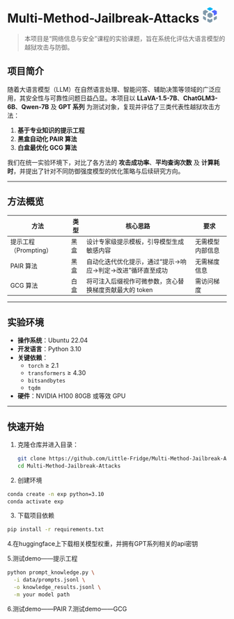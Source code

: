 # Multi-Method-Jailbreak-Attacks <img src="Figures/大模型.svg" alt="icon" width="35" height="35" />



> 本项目是“网络信息与安全”课程的实验课题，旨在系统化评估大语言模型的越狱攻击与防御。

## 项目简介

随着大语言模型（LLM）在自然语言处理、智能问答、辅助决策等领域的广泛应用，其安全性与可靠性问题日益凸显。本项目以 **LLaVA-1.5-7B**、**ChatGLM3-6B**、**Qwen-7B** 及 **GPT 系列** 为测试对象，复现并评估了三类代表性越狱攻击方法：  
1. **基于专业知识的提示工程**  
2. **黑盒自动化 PAIR 算法**  
3. **白盒最优化 GCG 算法**  

我们在统一实验环境下，对比了各方法的 **攻击成功率**、**平均查询次数** 及 **计算耗时**，并提出了针对不同防御强度模型的优化策略与后续研究方向。

---

## 方法概览

| 方法                   | 类型    | 核心思路                                                     | 要求           |
| ---------------------- | ------- | ------------------------------------------------------------ | -------------- |
| 提示工程（Prompting）  | 黑盒    | 设计专家级提示模板，引导模型生成敏感内容                     | 无需模型内部信息 |
| PAIR 算法              | 黑盒    | 自动化迭代优化提示，通过“提示→响应→判定→改进”循环直至成功   | 无需梯度信息   |
| GCG 算法               | 白盒    | 将可注入后缀视作可微参数，贪心替换梯度贡献最大的 token        | 需访问梯度     |

---

## 实验环境

- **操作系统**：Ubuntu 22.04  
- **开发语言**：Python 3.10  
- **关键依赖**：
  - `torch` ≥ 2.1  
  - `transformers` ≥ 4.30  
  - `bitsandbytes`  
  - `tqdm`  
- **硬件**：NVIDIA H100 80GB 或等效 GPU  

---

## 快速开始

1. 克隆仓库并进入目录：
   ```bash
   git clone https://github.com/Little-Fridge/Multi-Method-Jailbreak-Attacks.git
   cd Multi-Method-Jailbreak-Attacks
   ```
   
2. 创建环境
  ```bash
  conda create -n exp python=3.10
  conda activate exp
  ```
3. 下载项目依赖
 ```bash
 pip install -r requirements.txt
```
4.在huggingface上下载相关模型权重，并拥有GPT系列相关的api密钥

5.测试demo——提示工程
```bash
python prompt_knowledge.py \
  -i data/prompts.jsonl \
  -o knowledge_results.jsonl \
  -m your model path
```
6.测试demo——PAIR
7.测试demo——GCG

